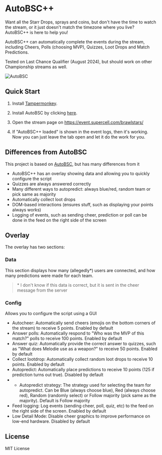 # AutoBSC++

Want all the Starr Drops, sprays and coins, but don't have the time to watch the stream, or it just doesn't match the timezone where you live? AutoBSC++ is here to help you!

AutoBSC++ can automatically complete the events during the stream, including Cheers, Polls (choosing MVP), Quizzes, Loot Drops and Match Predictions.

Tested on Last Chance Qualifier (August 2024), but should work on other Championship streams as well.

![AutoBSC](https://github.com/LaptopCat/AutoBSC/raw/master/showcase.png)

## Quick Start

1. Install [Tampermonkey](https://www.tampermonkey.net/).

2. Install AutoBSC by clicking [here](https://github.com/LaptopCat/AutoBSC/raw/master/autobsc.user.js).

3. Open the stream page on https://event.supercell.com/brawlstars/

4. If "AutoBSC++ loaded" is shown in the event logs, then it's working. Now you can just leave the tab open and let it do the work for you.

## Differences from AutoBSC
This project is based on [AutoBSC](https://github.com/CatMe0w/AutoBSC), but has many differences from it

- AutoBSC++ has an overlay showing data and allowing you to quickly configure the script
- Quizzes are always answered correctly
- Many different ways to autopredict: always blue/red, random team or pick same as majority
- Automatically collect loot drops
- DOM-based interactions (ensures stuff, such as displaying your points always works)
- Logging of events, such as sending cheer, prediction or poll can be done in the feed on the right side of the screen

## Overlay
The overlay has two sections:
### Data
This section displays how many (allegedly*) users are connected, and how many predictions were made for each team.

> \* I don't know if this data is correct, but it is sent in the cheer message from the server

### Config
Allows you to configure the script using a GUI
- Autocheer:
Automatically send cheers (emojis on the bottom corners of the stream) to receive 5 points. Enabled by default
- Answer polls:
Automatically respond to "Who was the MVP of this match?" polls to receive 100 points. Enabled by default
- Answer quiz:
Automatically provide the correct answer to quizzes, such as "What does Melodie use as a weapon?" to receive 50 points. Enabled by default
- Collect lootdrop:
Automatically collect random loot drops to receive 10 points. Enabled by default
- Autopredict:
Automatically place predictions to receive 10 points (125 if prediction turns out true). Disabled by default
- - Autopredict strategy:
The strategy used for selecting the team for autopredict. Can be Blue (always choose blue), Red (always choose red), Random (randomly select) or Follow majority (pick same as the majority). Default is Follow majority
- Feed logging:
Log events (sending cheer, poll, quiz, etc) to the feed on the right side of the screen. Enabled by default
- Low Detail Mode:
Disable cheer graphics to improve performance on low-end hardware. Disabled by default
## License

MIT License

